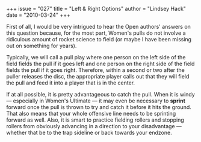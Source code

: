 +++
issue = "027"
title = "Left & Right Options"
author = "Lindsey Hack"
date = "2010-03-24"
+++

First of all, I would be very intrigued to hear the Open authors' answers on
this question because, for the most part, Women's pulls do not involve a
ridiculous amount of rocket science to field (or maybe I have been missing out
on something for years).  
  
Typically, we will call a pull play where one person on the left side of the
field fields the pull if it goes left and one person on the right side of the
field fields the pull if it goes right. Therefore, within a second or two
after the puller releases the disc, the appropriate player calls out that they
will field the pull and feed it into a player that is in the center.  
  
If at all possible, it is pretty advantageous to catch the pull. When it is
windy — especially in Women's Ultimate — it may even be necessary to
**sprint** forward once the pull is thrown to try and catch it before it hits
the ground. That also means that your whole offensive line needs to be
sprinting forward as well. Also, it is smart to practice fielding rollers and
stopping rollers from obviously advancing in a direction to your disadvantage
— whether that be to the trap sideline or back towards your endzone.
